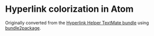 # Hyperlink colorization in Atom

Originally converted from the [Hyperlink Helper TextMate bundle](https://github.com/textmate/hyperlink-helper.tmbundle)
using [bundle2package](https://github.com/atom/bundle2package).
